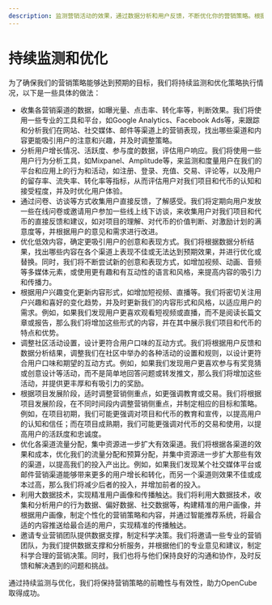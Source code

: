 ```yaml
---
description: 监测营销活动的效果，通过数据分析和用户反馈，不断优化你的营销策略。根据项目发展的不同阶段，调整策略以适应市场变化。
---
```


# 持续监测和优化

为了确保我们的营销策略能够达到预期的目标，我们将持续监测和优化策略执行情况，以下是一些具体的做法：

* 收集各营销渠道的数据，如曝光量、点击率、转化率等，判断效果。我们将使用一些专业的工具和平台，如Google Analytics、Facebook Ads等，来跟踪和分析我们在网站、社交媒体、邮件等渠道上的营销表现，找出哪些渠道和内容更能吸引用户的注意和兴趣，并及时调整策略。
* 分析用户增长情况、活跃度、参与度的数据，评估用户响应。我们将使用一些用户行为分析工具，如Mixpanel、Amplitude等，来监测和度量用户在我们的平台和应用上的行为和活动，如注册、登录、充值、交易、评论等，以及用户的留存率、流失率、转化率等指标，从而评估用户对我们项目和代币的认知和接受程度，并及时优化用户体验。
* 通过问卷、访谈等方式收集用户直接反馈，了解感受。我们将定期向用户发放一些在线问卷或邀请用户参加一些线上线下访谈，来收集用户对我们项目和代币的直接反馈和建议，如对项目的理解、对代币的价值判断、对激励计划的满意度等，并根据用户的意见和需求进行改进。
* 优化低效内容，确定更吸引用户的创意和表现方式。我们将根据数据分析结果，找出哪些内容在各个渠道上表现不佳或无法达到预期效果，并进行优化或替换。同时，我们将不断尝试新的创意和表现方式，如增加视频、动画、音频等多媒体元素，或使用更有趣和有互动性的语言和风格，来提高内容的吸引力和传播力。
* 根据用户兴趣变化更新内容形式，如增加短视频、直播等。我们将密切关注用户兴趣和喜好的变化趋势，并及时更新我们的内容形式和风格，以适应用户的需求。例如，如果我们发现用户更喜欢观看短视频或直播，而不是阅读长篇文章或报告，那么我们将增加这些形式的内容，并在其中展示我们项目和代币的特点和优势。
* 调整社区活动设置，设计更符合用户口味的互动方式。我们将根据用户反馈和数据分析结果，调整我们在社区中举办的各种活动的设置和规则，以设计更符合用户口味和期望的互动方式。例如，如果我们发现用户更喜欢参与有奖竞猜或创意设计等活动，而不是简单地回答问题或转发推文，那么我们将增加这些活动，并提供更丰厚和有吸引力的奖励。
* 根据项目发展阶段，适时调整营销侧重点，如更强调教育或交易。我们将根据项目发展阶段，在不同时间段内调整营销侧重点，并制定相应的目标和策略。例如，在项目初期，我们可能更强调对项目和代币的教育和宣传，以提高用户的认知和信任；而在项目成熟期，我们可能更强调对代币的交易和使用，以提高用户的活跃度和忠诚度。
* 优化各渠道流量分配，集中资源进一步扩大有效渠道。我们将根据各渠道的效果和成本，优化我们的流量分配和预算分配，并集中资源进一步扩大那些有效的渠道，以提高我们的投入产出比。例如，如果我们发现某个社交媒体平台或邮件营销渠道能够带来更多的用户增长和转化，而另一个渠道则效果不佳或成本过高，那么我们将减少后者的投入，并增加前者的投入。
* 利用大数据技术，实现精准用户画像和传播触达。我们将利用大数据技术，收集和分析用户的行为数据、偏好数据、社交数据等，构建精准的用户画像，并根据用户画像，制定个性化的营销策略和内容，并通过智能推荐系统，将最合适的内容推送给最合适的用户，实现精准的传播触达。
* 邀请专业营销团队提供数据支撑，制定科学决策。我们将邀请一些专业的营销团队，为我们提供数据支撑和分析服务，并根据他们的专业意见和建议，制定科学合理的营销决策。同时，我们也将与他们保持良好的沟通和协作，及时反馈和解决遇到的问题和挑战。

通过持续监测与优化，我们将保持营销策略的前瞻性与有效性，助力OpenCube取得成功。
